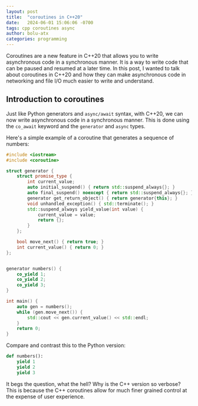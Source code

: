 ```yaml
---
layout: post
title:  "coroutines in C++20"
date:   2024-06-01 15:06:06 -0700
tags: cpp coroutines async
author: bolu-atx
categories: programming
---
```


Coroutines are a new feature in C++20 that allows you to write asynchronous code in a synchronous manner. It is a way to write code that can be paused and resumed at a later time. In this post, I wanted to talk about coroutines in C++20 and how they can make asynchronous code in networking and file I/O much easier to write and understand.


<!--more-->

## Introduction to coroutines

Just like Python generators and `async/await` syntax, with C++20, we can now write asynchronous code in a synchronous manner. This is done using the `co_await` keyword and the `generator` and `async` types.

Here's a simple example of a coroutine that generates a sequence of numbers:

```cpp
#include <iostream>
#include <coroutine>

struct generator {
    struct promise_type {
        int current_value;
        auto initial_suspend() { return std::suspend_always{}; }
        auto final_suspend() noexcept { return std::suspend_always{}; }
        generator get_return_object() { return generator{this}; }
        void unhandled_exception() { std::terminate(); }
        std::suspend_always yield_value(int value) {
            current_value = value;
            return {};
        }
    };

    bool move_next() { return true; }
    int current_value() { return 0; }
};


generator numbers() {
    co_yield 1;
    co_yield 2;
    co_yield 3;
}

int main() {
    auto gen = numbers();
    while (gen.move_next()) {
        std::cout << gen.current_value() << std::endl;
    }
    return 0;
}

```

Compare and contrast this to the Python version:

```python
def numbers():
    yield 1
    yield 2
    yield 3
```

It begs the question, what the hell? Why is the C++ version so verbose? This is because the C++ coroutines allow for much finer grained control at the expense of user experience.